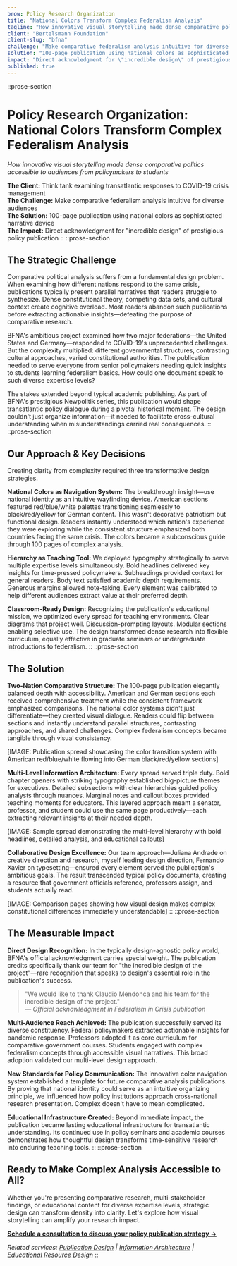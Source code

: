 ```yaml
---
brow: Policy Research Organization
title: "National Colors Transform Complex Federalism Analysis"
tagline: "How innovative visual storytelling made dense comparative politics accessible to audiences from policymakers to students"
client: "Bertelsmann Foundation"
client-slug: "bfna"
challenge: "Make comparative federalism analysis intuitive for diverse audiences"
solution: "100-page publication using national colors as sophisticated narrative device"
impact: "Direct acknowledgment for \"incredible design\" of prestigious policy publication"
published: true
---
```

::prose-section
# Policy Research Organization: National Colors Transform Complex Federalism Analysis

*How innovative visual storytelling made dense comparative politics accessible to audiences from policymakers to students*

**The Client:** Think tank examining transatlantic responses to COVID-19 crisis management  
**The Challenge:** Make comparative federalism analysis intuitive for diverse audiences  
**The Solution:** 100-page publication using national colors as sophisticated narrative device  
**The Impact:** Direct acknowledgment for "incredible design" of prestigious policy publication
::
::prose-section
## The Strategic Challenge

Comparative political analysis suffers from a fundamental design problem. When examining how different nations respond to the same crisis, publications typically present parallel narratives that readers struggle to synthesize. Dense constitutional theory, competing data sets, and cultural context create cognitive overload. Most readers abandon such publications before extracting actionable insights—defeating the purpose of comparative research.

BFNA's ambitious project examined how two major federations—the United States and Germany—responded to COVID-19's unprecedented challenges. But the complexity multiplied: different governmental structures, contrasting cultural approaches, varied constitutional authorities. The publication needed to serve everyone from senior policymakers needing quick insights to students learning federalism basics. How could one document speak to such diverse expertise levels?

The stakes extended beyond typical academic publishing. As part of BFNA's prestigious Newpolitik series, this publication would shape transatlantic policy dialogue during a pivotal historical moment. The design couldn't just organize information—it needed to facilitate cross-cultural understanding when misunderstandings carried real consequences.
::
::prose-section
## Our Approach & Key Decisions

Creating clarity from complexity required three transformative design strategies.

**National Colors as Navigation System:** The breakthrough insight—use national identity as an intuitive wayfinding device. American sections featured red/blue/white palettes transitioning seamlessly to black/red/yellow for German content. This wasn't decorative patriotism but functional design. Readers instantly understood which nation's experience they were exploring while the consistent structure emphasized both countries facing the same crisis. The colors became a subconscious guide through 100 pages of complex analysis.

**Hierarchy as Teaching Tool:** We deployed typography strategically to serve multiple expertise levels simultaneously. Bold headlines delivered key insights for time-pressed policymakers. Subheadings provided context for general readers. Body text satisfied academic depth requirements. Generous margins allowed note-taking. Every element was calibrated to help different audiences extract value at their preferred depth.

**Classroom-Ready Design:** Recognizing the publication's educational mission, we optimized every spread for teaching environments. Clear diagrams that project well. Discussion-prompting layouts. Modular sections enabling selective use. The design transformed dense research into flexible curriculum, equally effective in graduate seminars or undergraduate introductions to federalism.
::
::prose-section
## The Solution

**Two-Nation Comparative Structure:**
The 100-page publication elegantly balanced depth with accessibility. American and German sections each received comprehensive treatment while the consistent framework emphasized comparisons. The national color systems didn't just differentiate—they created visual dialogue. Readers could flip between sections and instantly understand parallel structures, contrasting approaches, and shared challenges. Complex federalism concepts became tangible through visual consistency.

[IMAGE: Publication spread showcasing the color transition system with American red/blue/white flowing into German black/red/yellow sections]

**Multi-Level Information Architecture:**
Every spread served triple duty. Bold chapter openers with striking typography established big-picture themes for executives. Detailed subsections with clear hierarchies guided policy analysts through nuances. Marginal notes and callout boxes provided teaching moments for educators. This layered approach meant a senator, professor, and student could use the same page productively—each extracting relevant insights at their needed depth.

[IMAGE: Sample spread demonstrating the multi-level hierarchy with bold headlines, detailed analysis, and educational callouts]

**Collaborative Design Excellence:**
Our team approach—Juliana Andrade on creative direction and research, myself leading design direction, Fernando Xavier on typesetting—ensured every element served the publication's ambitious goals. The result transcended typical policy documents, creating a resource that government officials reference, professors assign, and students actually read.

[IMAGE: Comparison pages showing how visual design makes complex constitutional differences immediately understandable]
::
::prose-section
## The Measurable Impact

**Direct Design Recognition:** In the typically design-agnostic policy world, BFNA's official acknowledgment carries special weight. The publication credits specifically thank our team for "the incredible design of the project"—rare recognition that speaks to design's essential role in the publication's success.

> "We would like to thank Claudio Mendonca and his team for the incredible design of the project."  
> — *Official acknowledgment in Federalism in Crisis publication*

**Multi-Audience Reach Achieved:** The publication successfully served its diverse constituency. Federal policymakers extracted actionable insights for pandemic response. Professors adopted it as core curriculum for comparative government courses. Students engaged with complex federalism concepts through accessible visual narratives. This broad adoption validated our multi-level design approach.

**New Standards for Policy Communication:** The innovative color navigation system established a template for future comparative analysis publications. By proving that national identity could serve as an intuitive organizing principle, we influenced how policy institutions approach cross-national research presentation. Complex doesn't have to mean complicated.

**Educational Infrastructure Created:** Beyond immediate impact, the publication became lasting educational infrastructure for transatlantic understanding. Its continued use in policy seminars and academic courses demonstrates how thoughtful design transforms time-sensitive research into enduring teaching tools.
::
::prose-section
## Ready to Make Complex Analysis Accessible to All?

Whether you're presenting comparative research, multi-stakeholder findings, or educational content for diverse expertise levels, strategic design can transform density into clarity. Let's explore how visual storytelling can amplify your research impact.

**[Schedule a consultation to discuss your policy publication strategy →](#)**

*Related services: [Publication Design](#) | [Information Architecture](#) | [Educational Resource Design](#)*
::